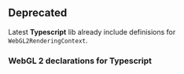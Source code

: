 ## Deprecated

Latest **Typescript** lib already include definisions for `WebGL2RenderingContext`.

### WebGL 2 declarations for Typescript
